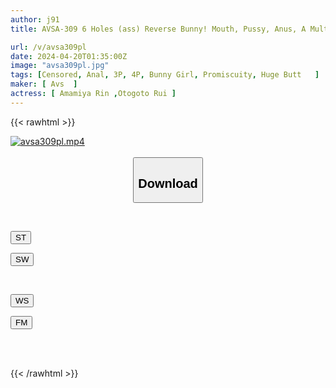 ```yaml
---
author: j91
title: AVSA-309 6 Holes (ass) Reverse Bunny! Mouth, Pussy, Anus, A Multi-hole That Can Be Used At The Same Time For An Orgy Party

url: /v/avsa309pl
date: 2024-04-20T01:35:00Z
image: "avsa309pl.jpg"
tags: [Censored, Anal, 3P, 4P, Bunny Girl, Promiscuity, Huge Butt	]
maker: [ Avs  ]
actress: [ Amamiya Rin ,Otogoto Rui ]
---
```



{{< rawhtml >}}

<div class="video" data-videoid="RpAKjP9r13uJ6B">
    <a href="javascript:;">
        <img src="/v/avsa309pl/avsa309pl.jpg" width="WIDTH" height="HEIGHT" alt="avsa309pl.mp4" loading="lazy">
    </a>
</div>

<script type="text/javascript" src="https://j91.asia/asset/on-demand-st.js"></script>

<br>
  <link rel="stylesheet" href="https://j91.asia/asset/bs5.css">
  
  <center>
  <button class="btn btn-primary" type="button" data-bs-toggle="collapse" data-bs-target=".multi-collapse" aria-expanded="false" aria-controls="multiCollapseExample1 multiCollapseExample2"><h2>Download</h2></button></center>
</p>
<div class="row">
  <div class="col">
    <div class="collapse multi-collapse" id="multiCollapseExample1">
      <div class="card card-body">
	      	      <br>
<div class="buttons">  
<p><a href="https://streamtape.to/v/RpAKjP9r13uJ6B" target="_blank"><button class="btn-hover color-3"><i class="fa fa-download"></i> ST</button></a></p>
<p><a href="https://asnwish.com/wq3wiojmasmd" target="_blank"><button class="btn-hover color-2"><i class="fa fa-download"></i> SW</button></a></p></div>
    </div>
  </div>
</div>
  <div class="col">
    <div class="collapse multi-collapse" id="multiCollapseExample2">
      <div class="card card-body">
	      <br>
<div class="buttons">
<p><a href="https://wolfstream.tv/3dsrj361mux6"><button class="btn-hover color-9"><i class="fa fa-download"></i> WS</button></a></p>
<p><a href="https://filemoon.sx/d/5cfuoqhby7z6"><button class="btn-hover color-8"><i class="fa fa-download"></i> FM</button></a></p></div>
<br><br>
      </div>
    </div>
  </div>
</div>

{{< /rawhtml >}}